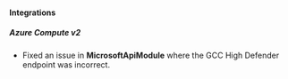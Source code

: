 
#### Integrations

##### Azure Compute v2

- Fixed an issue in **MicrosoftApiModule** where the GCC High Defender endpoint was incorrect.
